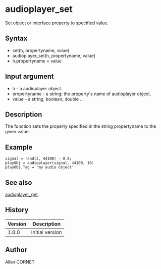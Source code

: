 

# audioplayer_set

Set object or interface property to specified value.

## Syntax

- set(h, propertyname, value)
- audioplayer_set(h, propertyname, value)
- h.propertyname = value

## Input argument

 - h - a audioplayer object.
 - propertyname - a string: the property's name of audioplayer object.
 - value - a string, boolean, double ...

## Description


  <p>The function sets the property specified in the string propertyname to the given value.</p>


## Example

```Nelson
signal = rand(2, 44100) - 0.5;
playObj = audioplayer(signal, 44100, 16)
playObj.Tag = 'my audio object'
```

## See also

[audioplayer_get](audioplayer_get.md).
## History

|Version|Description|
|------|------|
|1.0.0|initial version|


## Author

Allan CORNET



